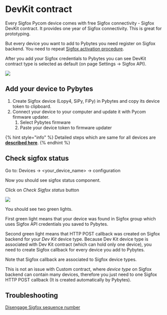 # DevKit contract

Every Sigfox Pycom device comes with free Sigfox connectivity - Sigfox DevKit contract. It provides one year of Sigfox connectivity. This is great for prototyping.

But every device you want to add to Pybytes you need register on Sigfox backend. You need to repeat [Sigfox activation procedure](../../../gettingstarted/registration/sigfox.md).

After you add your Sigfox credentials to Pybytes you can see DevKit contract type is selected as default \(on page Settings → Sigfox API).

![](../../../gitbook/assets/pybytesdevkit%20%281%29.png)

## Add your device to Pybytes

1. Create Sigfox device \(Lopy4, SiPy, FiPy) in Pybytes and copy its device token to clipboard.
2. Connect your device to your computer and update it with Pycom firmware updater.
   1. Select Pybytes firmware
   2. Paste your device token to firmware updater

{% hint style="info" %}
Detailed steps which are same for all devices are [**described here**](../quick.md).
{% endhint %}

## Check sigfox status

Go to: Devices → &lt;your\_device\_name&gt; → configuration

Now you should see sigfox status component.

Click on _Check Sigfox status_ button

![](../../../gitbook/assets/devkitcheck.png)

You should see two green lights.

First green light means that your device was found in Sigfox group which uses Sigfox API credentials you saved to Pybytes.

Second green light means that HTTP POST callback was created on Sigfox backend for your _Dev Kit_ device type. Because Dev Kit device type is associated with Dev Kit contract \(which can hold only one device), you need to create Sigfox callback for every device you add to Pybytes.

Note that Sigfox callback are associated to Sigfox device types.

This is not an issue with Custom contract, where _device type_ on Sigfox backend can contain many devices, therefore you just need to one Sigfox HTTP POST callback \(It is created automatically by Pybytes).

## Troubleshooting

[Disengage Sigfox sequence number](../../../tutorials/sigfox.md#disengage-sequence-number)

